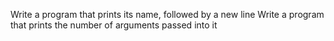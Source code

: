 Write a program that prints its name, followed by a new line
Write a program that prints the number of arguments passed into it
